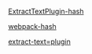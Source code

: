 





[ExtractTextPlugin-hash](https://limeii.github.io/2018/10/webpack-css-extract/)

[webpack-hash](https://limeii.github.io/2018/10/webpack-caching/)

[extract-text=plugin](https://www.jianshu.com/p/ed3c98ba5474)

